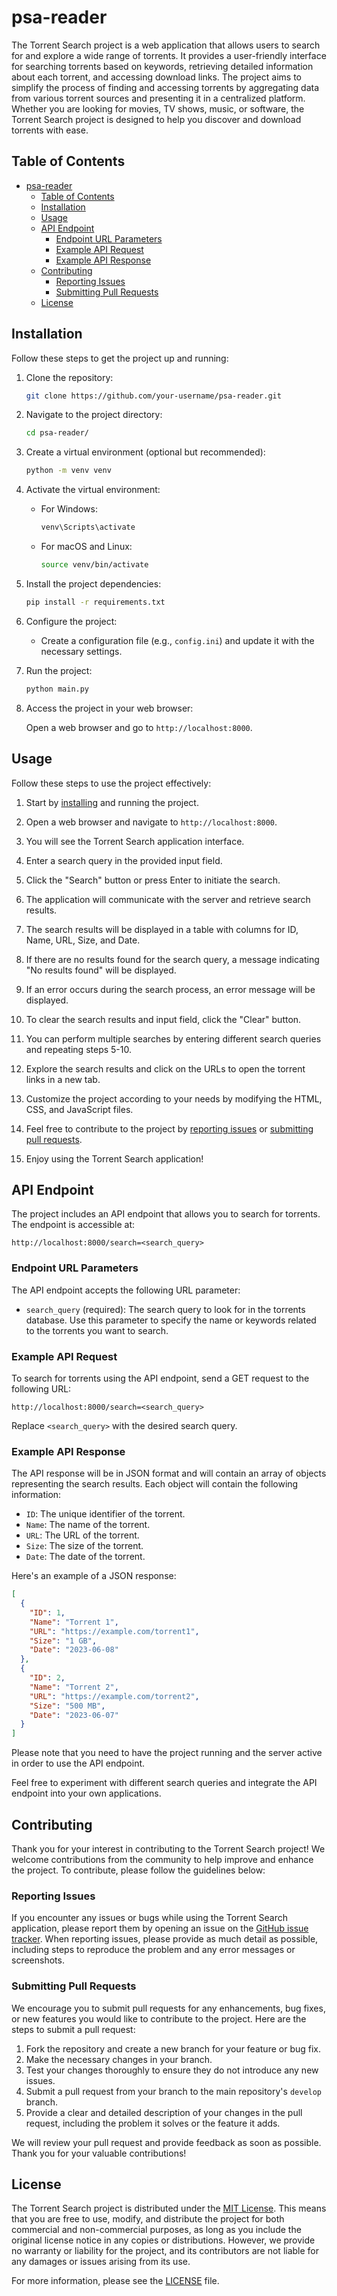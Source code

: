 # psa-reader

The Torrent Search project is a web application that allows users to search for and explore a wide range of torrents. It provides a user-friendly interface for searching torrents based on keywords, retrieving detailed information about each torrent, and accessing download links. The project aims to simplify the process of finding and accessing torrents by aggregating data from various torrent sources and presenting it in a centralized platform. Whether you are looking for movies, TV shows, music, or software, the Torrent Search project is designed to help you discover and download torrents with ease.

## Table of Contents

- [psa-reader](#psa-reader)
  - [Table of Contents](#table-of-contents)
  - [Installation](#installation)
  - [Usage](#usage)
  - [API Endpoint](#api-endpoint)
    - [Endpoint URL Parameters](#endpoint-url-parameters)
    - [Example API Request](#example-api-request)
    - [Example API Response](#example-api-response)
  - [Contributing](#contributing)
    - [Reporting Issues](#reporting-issues)
    - [Submitting Pull Requests](#submitting-pull-requests)
  - [License](#license)

## Installation

Follow these steps to get the project up and running:

1. Clone the repository:

   ```bash
   git clone https://github.com/your-username/psa-reader.git
   ```

2. Navigate to the project directory:

   ```bash
   cd psa-reader/
   ```

3. Create a virtual environment (optional but recommended):

   ```bash
   python -m venv venv
   ```

4. Activate the virtual environment:

   - For Windows:

     ```bash
     venv\Scripts\activate
     ```

   - For macOS and Linux:

     ```bash
     source venv/bin/activate
     ```

5. Install the project dependencies:

   ```bash
   pip install -r requirements.txt
   ```

6. Configure the project:

   - Create a configuration file (e.g., `config.ini`) and update it with the necessary settings.

7. Run the project:

   ```bash
   python main.py
   ```

8. Access the project in your web browser:

   Open a web browser and go to `http://localhost:8000`.


## Usage

Follow these steps to use the project effectively:

1. Start by [installing](#installation) and running the project.

2. Open a web browser and navigate to `http://localhost:8000`.

3. You will see the Torrent Search application interface.

4. Enter a search query in the provided input field.

5. Click the "Search" button or press Enter to initiate the search.

6. The application will communicate with the server and retrieve search results.

7. The search results will be displayed in a table with columns for ID, Name, URL, Size, and Date.

8. If there are no results found for the search query, a message indicating "No results found" will be displayed.

9. If an error occurs during the search process, an error message will be displayed.

10. To clear the search results and input field, click the "Clear" button.

11. You can perform multiple searches by entering different search queries and repeating steps 5-10.

12. Explore the search results and click on the URLs to open the torrent links in a new tab.

13. Customize the project according to your needs by modifying the HTML, CSS, and JavaScript files.

14. Feel free to contribute to the project by [reporting issues](https://github.com/your-username/psa-reader/issues) or [submitting pull requests](https://github.com/your-username/psa-reader/pulls).

15. Enjoy using the Torrent Search application!

## API Endpoint

The project includes an API endpoint that allows you to search for torrents. The endpoint is accessible at:

```
http://localhost:8000/search=<search_query>
```

### Endpoint URL Parameters

The API endpoint accepts the following URL parameter:

- `search_query` (required): The search query to look for in the torrents database. Use this parameter to specify the name or keywords related to the torrents you want to search.

### Example API Request

To search for torrents using the API endpoint, send a GET request to the following URL:

```
http://localhost:8000/search=<search_query>
```

Replace `<search_query>` with the desired search query.

### Example API Response

The API response will be in JSON format and will contain an array of objects representing the search results. Each object will contain the following information:

- `ID`: The unique identifier of the torrent.
- `Name`: The name of the torrent.
- `URL`: The URL of the torrent.
- `Size`: The size of the torrent.
- `Date`: The date of the torrent.

Here's an example of a JSON response:

```json
[
  {
    "ID": 1,
    "Name": "Torrent 1",
    "URL": "https://example.com/torrent1",
    "Size": "1 GB",
    "Date": "2023-06-08"
  },
  {
    "ID": 2,
    "Name": "Torrent 2",
    "URL": "https://example.com/torrent2",
    "Size": "500 MB",
    "Date": "2023-06-07"
  }
]
```

Please note that you need to have the project running and the server active in order to use the API endpoint.

Feel free to experiment with different search queries and integrate the API endpoint into your own applications.


## Contributing

Thank you for your interest in contributing to the Torrent Search project! We welcome contributions from the community to help improve and enhance the project. To contribute, please follow the guidelines below:

### Reporting Issues
If you encounter any issues or bugs while using the Torrent Search application, please report them by opening an issue on the [GitHub issue tracker](https://github.com/your-username/psa-reader/issues). When reporting issues, please provide as much detail as possible, including steps to reproduce the problem and any error messages or screenshots.

### Submitting Pull Requests
We encourage you to submit pull requests for any enhancements, bug fixes, or new features you would like to contribute to the project. Here are the steps to submit a pull request:

1. Fork the repository and create a new branch for your feature or bug fix.
2. Make the necessary changes in your branch.
3. Test your changes thoroughly to ensure they do not introduce any new issues.
4. Submit a pull request from your branch to the main repository's `develop` branch.
5. Provide a clear and detailed description of your changes in the pull request, including the problem it solves or the feature it adds.

We will review your pull request and provide feedback as soon as possible. Thank you for your valuable contributions!


## License

The Torrent Search project is distributed under the [MIT License](https://opensource.org/licenses/MIT). This means that you are free to use, modify, and distribute the project for both commercial and non-commercial purposes, as long as you include the original license notice in any copies or distributions. However, we provide no warranty or liability for the project, and its contributors are not liable for any damages or issues arising from its use.

For more information, please see the [LICENSE](LICENSE) file.
